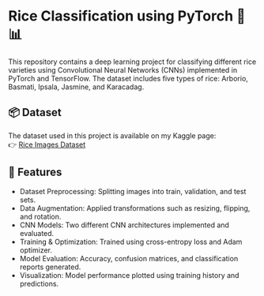 # Rice Classification using PyTorch 🌾📊
This repository contains a deep learning project for classifying different rice varieties using Convolutional Neural Networks (CNNs) implemented in PyTorch and TensorFlow. The dataset includes five types of rice: Arborio, Basmati, Ipsala, Jasmine, and Karacadag.


## 📦 Dataset
The dataset used in this project is available on my Kaggle page:    
👉 [Rice Images Dataset](https://www.kaggle.com/datasets/mbsoroush/rice-images-dataset)


## 📌 Features
- Dataset Preprocessing: Splitting images into train, validation, and test sets.
- Data Augmentation: Applied transformations such as resizing, flipping, and rotation.
- CNN Models: Two different CNN architectures implemented and evaluated.
- Training & Optimization: Trained using cross-entropy loss and Adam optimizer.
- Model Evaluation: Accuracy, confusion matrices, and classification reports generated.
- Visualization: Model performance plotted using training history and predictions.
